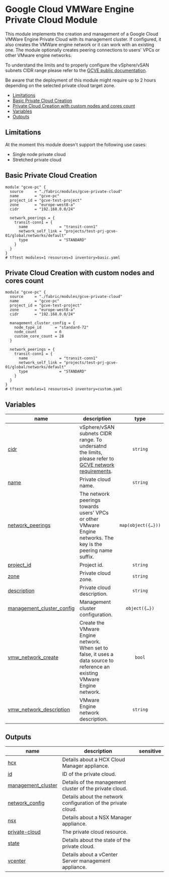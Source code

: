 # Google Cloud VMWare Engine Private Cloud Module

This module implements the creation and management of a Google Cloud VMWare Engine Private Cloud with its management cluster. If configured, it also creates the VMWare engine network or it can work with an existing one. The module optionally creates peering connections to users' VPCs or other VMware engine networks.

To understand the limits and to properly configure the vSphere/vSAN subnets CIDR range please refer to the [GCVE public documentation](https://cloud.google.com/vmware-engine/docs/quickstart-networking-requirements).

Be aware that the deployment of this module might require up to 2 hours depending on the selected private cloud target zone.

<!-- BEGIN TOC -->
- [Limitations](#limitations)
- [Basic Private Cloud Creation](#basic-private-cloud-creation)
- [Private Cloud Creation with custom nodes and cores count](#private-cloud-creation-with-custom-nodes-and-cores-count)
- [Variables](#variables)
- [Outputs](#outputs)
<!-- END TOC -->

## Limitations
At the moment this module doesn't support the following use cases:
- Single node private cloud
- Stretched private cloud

## Basic Private Cloud Creation

```hcl
module "gcve-pc" {
  source     = "./fabric/modules/gcve-private-cloud"
  name       = "gcve-pc"
  project_id = "gcve-test-project"
  zone       = "europe-west8-a"
  cidr       = "192.168.0.0/24"

  network_peerings = {
    transit-conn1 = {
      name              = "transit-conn1"
      network_self_link = "projects/test-prj-gcve-01/global/networks/default"
      type              = "STANDARD"
    }
  }
}
# tftest modules=1 resources=3 inventory=basic.yaml
```
## Private Cloud Creation with custom nodes and cores count

```hcl
module "gcve-pc" {
  source     = "./fabric/modules/gcve-private-cloud"
  name       = "gcve-pc"
  project_id = "gcve-test-project"
  zone       = "europe-west8-a"
  cidr       = "192.168.0.0/24"

  management_cluster_config = {
    node_type_id      = "standard-72"
    node_count        = 6
    custom_core_count = 28
  }

  network_peerings = {
    transit-conn1 = {
      name              = "transit-conn1"
      network_self_link = "projects/test-prj-gcve-01/global/networks/default"
      type              = "STANDARD"
    }
  }
}
# tftest modules=1 resources=3 inventory=custom.yaml
```
<!-- BEGIN TFDOC -->
## Variables

| name | description | type | required | default |
|---|---|:---:|:---:|:---:|
| [cidr](variables.tf#L16) | vSphere/vSAN subnets CIDR range. To undersatnd the limits, please refer to [GCVE network requirements](https://cloud.google.com/vmware-engine/docs/quickstart-networking-requirements). | <code>string</code> | ✓ |  |
| [name](variables.tf#L42) | Private cloud name. | <code>string</code> | ✓ |  |
| [network_peerings](variables.tf#L47) | The network peerings towards users' VPCs or other VMware Engine networks. The key is the peering name suffix. | <code title="map&#40;object&#40;&#123;&#10;  description                         &#61; optional&#40;string, &#34;Terraform managed.&#34;&#41;&#10;  network_self_link                   &#61; string&#10;  type                                &#61; string&#10;  export_custom_routes                &#61; optional&#40;bool, false&#41;&#10;  import_custom_routes                &#61; optional&#40;bool, false&#41;&#10;  export_custom_routes_with_public_ip &#61; optional&#40;bool, false&#41;&#10;  import_custom_routes_with_public_ip &#61; optional&#40;bool, false&#41;&#10;&#125;&#41;&#41;">map&#40;object&#40;&#123;&#8230;&#125;&#41;&#41;</code> | ✓ |  |
| [project_id](variables.tf#L67) | Project id. | <code>string</code> | ✓ |  |
| [zone](variables.tf#L84) | Private cloud zone. | <code>string</code> | ✓ |  |
| [description](variables.tf#L21) | Private cloud description. | <code>string</code> |  | <code>&#34;Terraform-managed.&#34;</code> |
| [management_cluster_config](variables.tf#L27) | Management cluster configuration. | <code title="object&#40;&#123;&#10;  node_type_id      &#61; string&#10;  node_count        &#61; number,&#10;  custom_core_count &#61; number&#10;&#125;&#41;">object&#40;&#123;&#8230;&#125;&#41;</code> |  | <code title="&#123;&#10;  node_type_id      &#61; &#34;standard-72&#34;,&#10;  node_count        &#61; 3,&#10;  custom_core_count &#61; null&#10;&#125;">&#123;&#8230;&#125;</code> |
| [vmw_network_create](variables.tf#L72) | Create the VMware Engine network. When set to false, it uses a data source to reference an existing VMware Engine network. | <code>bool</code> |  | <code>true</code> |
| [vmw_network_description](variables.tf#L78) |  VMware Engine network description. | <code>string</code> |  | <code>&#34;Terraform-managed.&#34;</code> |

## Outputs

| name | description | sensitive |
|---|---|:---:|
| [hcx](outputs.tf#L17) | Details about a HCX Cloud Manager appliance. |  |
| [id](outputs.tf#L22) | ID of the private cloud. |  |
| [management_cluster](outputs.tf#L27) | Details of the management cluster of the private cloud. |  |
| [network_config](outputs.tf#L32) | Details about the network configuration of the private cloud. |  |
| [nsx](outputs.tf#L37) | Details about a NSX Manager appliance. |  |
| [private-cloud](outputs.tf#L42) | The private cloud resource. |  |
| [state](outputs.tf#L47) | Details about the state of the private cloud. |  |
| [vcenter](outputs.tf#L52) | Details about a vCenter Server management appliance. |  |
<!-- END TFDOC -->
